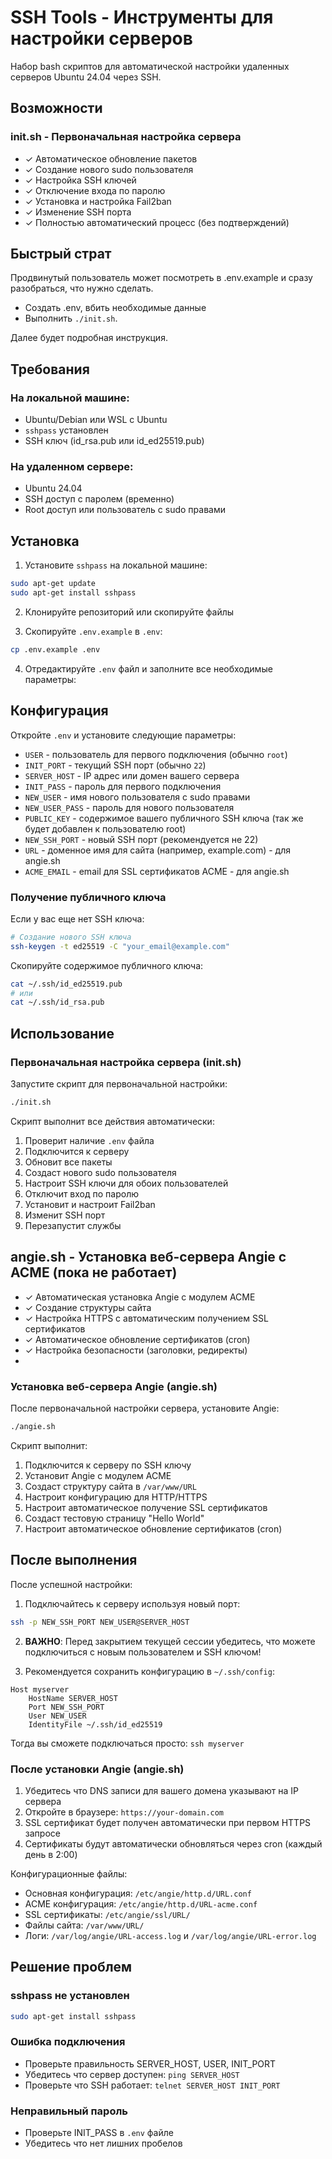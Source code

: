 # SSH Tools - Инструменты для настройки серверов

Набор bash скриптов для автоматической настройки удаленных серверов Ubuntu 24.04 через SSH.

## Возможности

### init.sh - Первоначальная настройка сервера
- ✓ Автоматическое обновление пакетов
- ✓ Создание нового sudo пользователя
- ✓ Настройка SSH ключей
- ✓ Отключение входа по паролю
- ✓ Установка и настройка Fail2ban
- ✓ Изменение SSH порта
- ✓ Полностью автоматический процесс (без подтверждений)

## Быстрый страт
Продвинутый пользователь может посмотреть в .env.example и сразу разобраться, что нужно сделать.
- Создать .env, вбить необходимые данные
- Выполнить `./init.sh`. 

Далее будет подробная инструкция.

## Требования

### На локальной машине:
- Ubuntu/Debian или WSL с Ubuntu
- `sshpass` установлен
- SSH ключ (id_rsa.pub или id_ed25519.pub)

### На удаленном сервере:
- Ubuntu 24.04
- SSH доступ с паролем (временно)
- Root доступ или пользователь с sudo правами

## Установка

1. Установите `sshpass` на локальной машине:
```bash
sudo apt-get update
sudo apt-get install sshpass
```

2. Клонируйте репозиторий или скопируйте файлы

3. Скопируйте `.env.example` в `.env`:
```bash
cp .env.example .env
```

4. Отредактируйте `.env` файл и заполните все необходимые параметры:

## Конфигурация

Откройте `.env` и установите следующие параметры:

- `USER` - пользователь для первого подключения (обычно `root`)
- `INIT_PORT` - текущий SSH порт (обычно `22`)
- `SERVER_HOST` - IP адрес или домен вашего сервера
- `INIT_PASS` - пароль для первого подключения
- `NEW_USER` - имя нового пользователя с sudo правами
- `NEW_USER_PASS` - пароль для нового пользователя
- `PUBLIC_KEY` - содержимое вашего публичного SSH ключа (так же будет добавлен к пользователю root)
- `NEW_SSH_PORT` - новый SSH порт (рекомендуется не 22)
- `URL` - доменное имя для сайта (например, example.com) - для angie.sh
- `ACME_EMAIL` - email для SSL сертификатов ACME - для angie.sh

### Получение публичного ключа

Если у вас еще нет SSH ключа:
```bash
# Создание нового SSH ключа
ssh-keygen -t ed25519 -C "your_email@example.com"
```

Скопируйте содержимое публичного ключа:
```bash
cat ~/.ssh/id_ed25519.pub
# или
cat ~/.ssh/id_rsa.pub
```

## Использование

### Первоначальная настройка сервера (init.sh)

Запустите скрипт для первоначальной настройки:
```bash
./init.sh
```

Скрипт выполнит все действия автоматически:
1. Проверит наличие `.env` файла
2. Подключится к серверу
3. Обновит все пакеты
4. Создаст нового sudo пользователя
5. Настроит SSH ключи для обоих пользователей
6. Отключит вход по паролю
7. Установит и настроит Fail2ban
8. Изменит SSH порт
9. Перезапустит службы

## angie.sh - Установка веб-сервера Angie с ACME (пока не работает)
- ✓ Автоматическая установка Angie с модулем ACME
- ✓ Создание структуры сайта
- ✓ Настройка HTTPS с автоматическим получением SSL сертификатов
- ✓ Автоматическое обновление сертификатов (cron)
- ✓ Настройка безопасности (заголовки, редиректы)
- 
### Установка веб-сервера Angie (angie.sh)

После первоначальной настройки сервера, установите Angie:
```bash
./angie.sh
```

Скрипт выполнит:
1. Подключится к серверу по SSH ключу
2. Установит Angie с модулем ACME
3. Создаст структуру сайта в `/var/www/URL`
4. Настроит конфигурацию для HTTP/HTTPS
5. Настроит автоматическое получение SSL сертификатов
6. Создаст тестовую страницу "Hello World"
7. Настроит автоматическое обновление сертификатов (cron)

## После выполнения

После успешной настройки:

1. Подключайтесь к серверу используя новый порт:
```bash
ssh -p NEW_SSH_PORT NEW_USER@SERVER_HOST
```

2. **ВАЖНО**: Перед закрытием текущей сессии убедитесь, что можете подключиться с новым пользователем и SSH ключом!

3. Рекомендуется сохранить конфигурацию в `~/.ssh/config`:
```
Host myserver
    HostName SERVER_HOST
    Port NEW_SSH_PORT
    User NEW_USER
    IdentityFile ~/.ssh/id_ed25519
```

Тогда вы сможете подключаться просто: `ssh myserver`

### После установки Angie (angie.sh)

1. Убедитесь что DNS записи для вашего домена указывают на IP сервера
2. Откройте в браузере: `https://your-domain.com`
3. SSL сертификат будет получен автоматически при первом HTTPS запросе
4. Сертификаты будут автоматически обновляться через cron (каждый день в 2:00)

Конфигурационные файлы:
- Основная конфигурация: `/etc/angie/http.d/URL.conf`
- ACME конфигурация: `/etc/angie/http.d/URL-acme.conf`
- SSL сертификаты: `/etc/angie/ssl/URL/`
- Файлы сайта: `/var/www/URL/`
- Логи: `/var/log/angie/URL-access.log` и `/var/log/angie/URL-error.log`

## Решение проблем

### sshpass не установлен
```bash
sudo apt-get install sshpass
```

### Ошибка подключения
- Проверьте правильность SERVER_HOST, USER, INIT_PORT
- Убедитесь что сервер доступен: `ping SERVER_HOST`
- Проверьте что SSH работает: `telnet SERVER_HOST INIT_PORT`

### Неправильный пароль
- Проверьте INIT_PASS в `.env` файле
- Убедитесь что нет лишних пробелов

